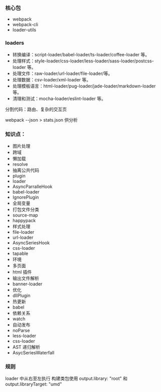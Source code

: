 ### 核心包

- webpack
- webpack-cli
- loader-utils

### loaders

- 转换编译：script-loader/babel-loader/ts-loader/coffee-loader 等。
- 处理样式：style-loader/css-loader/less-loader/sass-loader/postcss-loader 等。
- 处理文件：raw-loader/url-loader/file-loader/等。
- 处理数据：csv-loader/xml-loader 等。
- 处理模板语言：html-loader/pug-loader/jade-loader/markdown-loader 等。
- 清理和测试：mocha-loader/eslint-loader 等。

分割代码：路由、复杂的交互页

webpack --json > stats.json 供分析

### 知识点：

- 图片处理
- 跨域
- 懒加载
- resolve
- 抽离公共代码
- plugin
- loader
- AsyncParralleHook
- babel-loader
- IgnorePlugin
- 全局变量
- 打包文件分类
- source-map
- happypack
- 样式处理
- file-loader
- url-loader
- AsyncSeriesHook
- css-loader
- tapable
- 环境
- 多页面
- html 插件
- 输出文件解析
- banner-loader
- 优化
- dllPlugin
- 热更新
- babel
- 依赖关系
- watch
- 自动发布
- noParse
- less-loader
- css-loader
- AST 递归解析
- AsycSeriesWaterfall

### 规则

loader 中从右至左执行
构建类包使用 output.library: "root" 和 output.libraryTarget: "umd"

